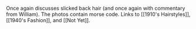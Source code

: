 Once again discusses slicked back hair (and once again with commentary from William). The photos contain morse code. Links to [[1910's Hairstyles]], [[1940's Fashion]], and [[Not Yet]].